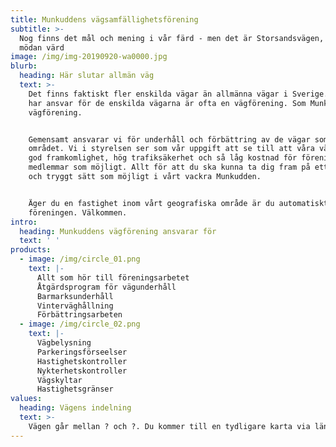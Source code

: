 ```yaml
---
title: Munkuddens vägsamfällighetsförening
subtitle: >-
  Nog finns det mål och mening i vår färd - men det är Storsandsvägen, som är
  mödan värd
image: /img/img-20190920-wa0000.jpg
blurb:
  heading: Här slutar allmän väg
  text: >-
    Det finns faktiskt fler enskilda vägar än allmänna vägar i Sverige. De som
    har ansvar för de enskilda vägarna är ofta en vägförening. Som Munkuddens
    vägförening.


    Gemensamt ansvarar vi för underhåll och förbättring av de vägar som ingår i
    området. Vi i styrelsen ser som vår uppgift att se till att våra vägar har
    god framkomlighet, hög trafiksäkerhet och så låg kostnad för föreningens
    medlemmar som möjligt. Allt för att du ska kunna ta dig fram på ett så bra
    och tryggt sätt som möjligt i vårt vackra Munkudden.


    Äger du en fastighet inom vårt geografiska område är du automatiskt medlem i
    föreningen. Välkommen.
intro:
  heading: Munkuddens vägförening ansvarar för
  text: ' '
products:
  - image: /img/circle_01.png
    text: |-
      Allt som hör till föreningsarbetet
      Åtgärdsprogram för vägunderhåll
      Barmarksunderhåll
      Vinterväghållning
      Förbättringsarbeten
  - image: /img/circle_02.png
    text: |-
      Vägbelysning
      Parkeringsförseelser
      Hastighetskontroller
      Nykterhetskontroller
      Vägskyltar
      Hastighetsgränser
values:
  heading: Vägens indelning
  text: >-
    Vägen går mellan ? och ?. Du kommer till en tydligare karta via länken nedan.
---
```


